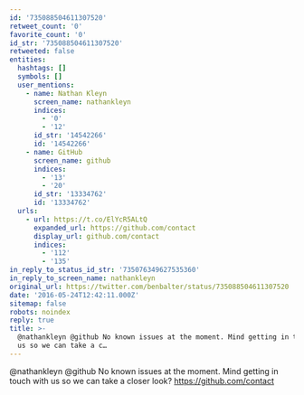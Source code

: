 ```yaml
---
id: '735088504611307520'
retweet_count: '0'
favorite_count: '0'
id_str: '735088504611307520'
retweeted: false
entities:
  hashtags: []
  symbols: []
  user_mentions:
    - name: Nathan Kleyn
      screen_name: nathankleyn
      indices:
        - '0'
        - '12'
      id_str: '14542266'
      id: '14542266'
    - name: GitHub
      screen_name: github
      indices:
        - '13'
        - '20'
      id_str: '13334762'
      id: '13334762'
  urls:
    - url: https://t.co/ElYcR5ALtQ
      expanded_url: https://github.com/contact
      display_url: github.com/contact
      indices:
        - '112'
        - '135'
in_reply_to_status_id_str: '735076349627535360'
in_reply_to_screen_name: nathankleyn
original_url: https://twitter.com/benbalter/status/735088504611307520
date: '2016-05-24T12:42:11.000Z'
sitemap: false
robots: noindex
reply: true
title: >-
  @nathankleyn @github No known issues at the moment. Mind getting in touch with
  us so we can take a c…
---
```


@nathankleyn @github No known issues at the moment. Mind getting in touch with us so we can take a closer look? https://github.com/contact